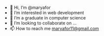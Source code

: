 - 👋 Hi, I’m @maryafor
- 👀 I’m interested in web development
- 🌱 I’m a graduate in computer science
- 💞️ I’m looking to collaborate on ...
- 📫 How to reach me maryafor11@gmail.com

<!---
maryafor/maryafor is a ✨ special ✨ repository because its `README.md` (this file) appears on your GitHub profile.
You can click the Preview link to take a look at your changes.
--->
